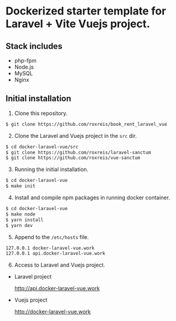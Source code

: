 # Dockerized starter template for Laravel + Vite Vuejs project.

## Stack includes
* php-fpm
* Node.js
* MySQL
* Nginx

## Initial installation

1. Clone this repository.

```bash
$ git clone https://github.com/roxreis/book_rent_laravel_vue
```

2. Clone the Laravel and Vuejs project in the `src` dir.

```bash
$ cd docker-laravel-vue/src
$ git clone https://github.com/roxreis/laravel-sanctum
$ git clone https://github.com/roxreis/vue-sanctum
```

3. Running the initial installation.

```bash
$ cd docker-laravel-vue
$ make init
```

4. Install and compile npm packages in running docker container.

```bash
$ cd docker-laravel-vue
$ make node
$ yarn install
$ yarn dev
```

5. Append to the `/etc/hosts` file.

```bash
127.0.0.1 docker-laravel-vue.work
127.0.0.1 api.docker-laravel-vue.work
```

6. Access to Laravel and Vuejs project.

* Laravel project

    http://api.docker-laravel-vue.work

* Vuejs project

    http://docker-laravel-vue.work
